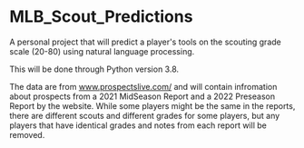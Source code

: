# MLB_Scout_Predictions
A personal project that will predict a player's tools on the scouting grade scale (20-80) using natural language processing.

This will be done through Python version 3.8. 

The data are from www.prospectslive.com/ and will contain infromation about prospects from a 2021 MidSeason Report and a 2022 Preseason Report by the website. While some players might be the same in the reports, there are different scouts and different grades for some players, but any players that have identical grades and notes from each report will be removed. 
